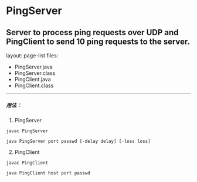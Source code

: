 # PingServer
Server to process ping requests over UDP and PingClient to send 10 ping requests to the server.
---
layout: page-list
files:
- PingServer.java
- PingServer.class
- PingClient.java
- PingClient.class
---
##### 用法：

1. PingServer

```shell
javac PingServer

java PingServer port passwd [-delay delay] [-loss loss]
```

2. PingClient

```shell
javac PingClient

java PingClient host port passwd
```


